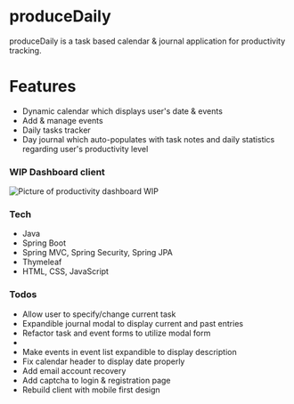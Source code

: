 # produceDaily

produceDaily is a task based calendar & journal application for productivity tracking.


# Features

  - Dynamic calendar which displays user's date & events 
  - Add & manage events 
  - Daily tasks tracker 
  - Day journal which auto-populates with task notes and daily statistics regarding user's productivity level

 ### WIP Dashboard client
![Picture of productivity dashboard WIP](https://imgur.com/a/XULy0Yh)

### Tech

* Java
* Spring Boot
* Spring MVC, Spring Security, Spring JPA
* Thymeleaf
* HTML, CSS, JavaScript

### Todos

 - Allow user to specify/change current task
 - Expandible journal modal to display current and past entries
 - Refactor task and event forms to utilize modal form
 - 
 - Make events in event list expandible to display description
 - Fix calendar header to display date properly
 - Add email account recovery
 - Add captcha to login & registration page
 - Rebuild client with mobile first design
